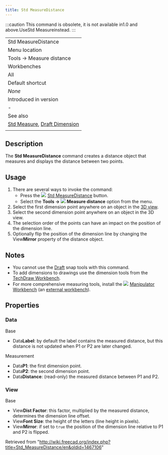 ```yaml
---
title: Std MeasureDistance
---
```


:::caution
This command is obsolete, it is not available in1.0 and above.UseStd Measureinstead.
:::

|                                                                                                  |
| ------------------------------------------------------------------------------------------------ |
| Std MeasureDistance                                                                              |
| Menu location                                                                                    |
| Tools → Measure distance                                                                         |
| Workbenches                                                                                      |
| All                                                                                              |
| Default shortcut                                                                                 |
| _None_                                                                                           |
| Introduced in version                                                                            |
| -                                                                                                |
| See also                                                                                         |
| [Std Measure](/Std_Measure "Std Measure"), [Draft Dimension](/Draft_Dimension "Draft Dimension") |
|                                                                                                  |

## Description

The **Std MeasureDistance** command creates a distance object that measures and displays the distance between two points.

## Usage

1. There are several ways to invoke the command:
   - Press the ![](/images/Std_MeasureDistance.svg) [Std MeasureDistance](/Std_MeasureDistance "Std MeasureDistance") button.
   - Select the **Tools → ![](/images/Std_MeasureDistance.svg) Measure distance** option from the menu.
2. Select the first dimension point anywhere on an object in the [3D view](/3D_view "3D view").
3. Select the second dimension point anywhere on an object in the 3D view.
4. The selection order of the points can have an impact on the position of the dimension line.
5. Optionally flip the position of the dimension line by changing the View**Mirror** property of the distance object.

## Notes

- You cannot use the [Draft](/Draft_Workbench "Draft Workbench") snap tools with this command.
- To add dimensions to drawings use the dimension tools from the [TechDraw Workbench](/TechDraw_Workbench "TechDraw Workbench").
- For more comprehensive measuring tools, install the ![](/images/Manipulator_workbench_icon.svg) [Manipulator Workbench](/Manipulator_Workbench "Manipulator Workbench") (an [external workbench](/External_workbenches "External workbenches")).

## Properties

### Data

Base

- Data**Label**: by default the label contains the measured distance, but this distance is not updated when P1 or P2 are later changed.

Measurement

- Data**P1**: the first dimension point.
- Data**P2**: the second dimension point.
- Data**Distance**: (read-only) the measured distance between P1 and P2.

### View

Base

- View**Dist Factor**: this factor, multiplied by the measured distance, determines the dimension line offset.
- View**Font Size**: the height of the letters (line height in pixels).
- View**Mirror**: if set to `true` the position of the dimension line relative to P1 and P2 is flipped.

Retrieved from "<http://wiki.freecad.org/index.php?title=Std_MeasureDistance/en&oldid=1467106>"
